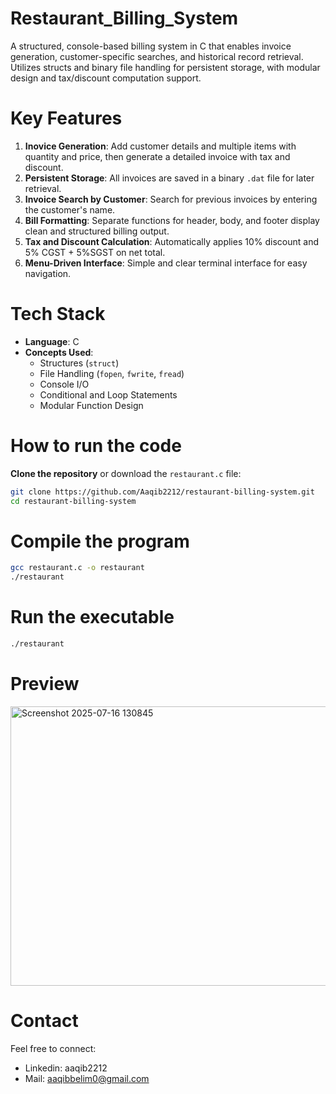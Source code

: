 # Restaurant_Billing_System
A structured, console-based billing system in C that enables invoice generation, customer-specific searches, and historical record retrieval. Utilizes structs and binary file handling for persistent storage, with modular design and tax/discount computation support.

# Key Features
1. **Inovice Generation**: Add customer details and multiple items with quantity and price, then generate a detailed invoice with tax and discount.
2. **Persistent Storage**: All invoices are saved in a binary `.dat` file for later retrieval.
3. **Invoice Search by Customer**:  Search for previous invoices by entering the customer's name.
4. **Bill Formatting**: Separate functions for header, body, and footer display clean and structured billing output.
5. **Tax and Discount Calculation**:  Automatically applies 10% discount and 5% CGST + 5%SGST on net total.
6. **Menu-Driven Interface**:  Simple and clear terminal interface for easy navigation.

# Tech Stack
- **Language**: C  
- **Concepts Used**:  
  - Structures (`struct`)  
  - File Handling (`fopen`, `fwrite`, `fread`)  
  - Console I/O  
  - Conditional and Loop Statements
  - Modular Function Design

 # How to run the code
 **Clone the repository** or download the `restaurant.c` file:
   ```bash
   git clone https://github.com/Aaqib2212/restaurant-billing-system.git
   cd restaurant-billing-system
   ```
# Compile the program
```bash
gcc restaurant.c -o restaurant
./restaurant
```
# Run the executable
```bash
./restaurant
```
# Preview
<img width="929" height="447" alt="Screenshot 2025-07-16 130845" src="https://github.com/user-attachments/assets/cc9b86ae-c611-4efd-8f95-18784377b637" />

# Contact
Feel free to connect:
- Linkedin: aaqib2212
- Mail: aaqibbelim0@gmail.com




